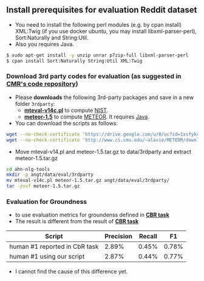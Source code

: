 
## Install prerequisites for evaluation Reddit dataset
 * You need to install the following perl modules (e.g. by cpan install) XML:Twig (if you use docker ubuntu, you may install libxml-parser-perl), Sort:Naturally and String:Util.
 * Also you requires Java.
```bash
$ sudo apt-get install -y unzip unrar p7zip-full libxml-parser-perl
$ cpan install Sort:Naturally String:Util XML:Twig
```

### Download 3rd party codes for evaluation (as suggested in [CMR's code repository](https://github.com/qkaren/converse_reading_cmr/tree/master/evaluation))

* Please **downloads** the following 3rd-party packages and save in a new folder `3rdparty`:
	* [**mteval-v14c.pl**](https://drive.google.com/u/0/uc?id=1xsfykcaxkbhoZI2xbUpxGJZ7SmGIx_xc&export=download) to compute [NIST](http://www.mt-archive.info/HLT-2002-Doddington.pdf). 
	* [**meteor-1.5**](http://www.cs.cmu.edu/~alavie/METEOR/download/meteor-1.5.tar.gz) to compute [METEOR](http://www.cs.cmu.edu/~alavie/METEOR/index.html). It requires [Java](https://www.java.com/en/download/help/download_options.xml).
* You can download the scripts as follows:
```bash
wget --no-check-certificate 'https://drive.google.com/u/0/uc?id=1xsfykcaxkbhoZI2xbUpxGJZ7SmGIx_xc&export=download' -O mteval-v14c.pl
wget --no-check-certificate 'http://www.cs.cmu.edu/~alavie/METEOR/download/meteor-1.5.tar.gz' -O meteor-1.5.tar.gz
```
* Move mteval-v14.pl and meteor-1.5.tar.gz to data/3rdparty and extract meteor-1.5.tar.gz
```bash
cd ahn-nlg-tools
mkdir -p angt/data/eval/3rdparty
mv mteval-v14c.pl meteor-1.5.tar.gz angt/data/eval/3rdparty/
tar -zxvf meteor-1.5.tar.gz
```

### Evaluation for Groundness 
- to use evaluation metrics for groundenss defined in [**CBR task**](https://arxiv.org/pdf/1906.02738.pdf)
- The result is different from the result of [**CBR task**](https://arxiv.org/pdf/1906.02738.pdf)

| Script                         | Precision | Recall | F1    |
|--------------------------------|-----------|--------|-------|
| human #1 reported in CbR task  | 2.89%     | 0.45%  | 0.78% |
| human #1 using our script       | 2.87%     | 0.44%  | 0.77% |
 - I cannot find the cause of this difference yet. 
